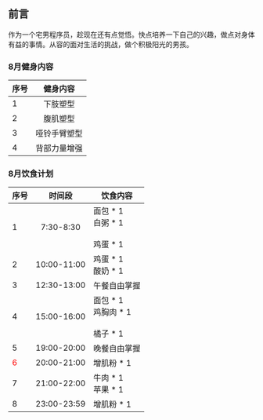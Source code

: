 ## 前言
作为一个宅男程序员，趁现在还有点觉悟。快点培养一下自己的兴趣，做点对身体有益的事情。从容的面对生活的挑战，做个积极阳光的男孩。

### 8月健身内容
| 序号 | 健身内容 |
| ------ | :------: |
|1|下肢塑型|
|2|腹肌塑型|
|3|哑铃手臂塑型|
|4|背部力量增强|

### 8月饮食计划
| 序号 | 时间段 |饮食内容|
| ------ | :------: | ------ |
|1|7:30-8:30|面包 * 1 <br>白粥 * 1</br> <br>鸡蛋 * 1</br>|
|2|10:00-11:00|鸡蛋 * 1 <br>酸奶 * 1</br>|
|3|12:30-13:00|午餐自由掌握|
|4|15:00-16:00|面包 * 1 <br>鸡胸肉 * 1</br> <br>橘子 * 1</br>|
|5|19:00-20:00|晚餐自由掌握|
|<font color=red>6</font>|20:00-21:00|增肌粉 * 1|
|7|21:00-22:00|牛肉 * 1 <br>苹果 * 1</br>|
|8|23:00-23:59|增肌粉 * 1|
